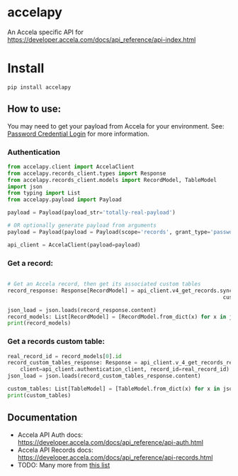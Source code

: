 # accelapy
An Accela specific API for https://developer.accela.com/docs/api_reference/api-index.html

# Install
`pip install accelapy`

## How to use:

You may need to get your payload from Accela for your environment. See: [Password Credential Login](https://developer.accela.com/docs/construct-passwordCredentialLogin.html) for more information.

### Authentication
```python
from accelapy.client import AccelaClient
from accelapy.records_client.types import Response
from accelapy.records_client.models import RecordModel, TableModel
import json
from typing import List
from accelapy.payload import Payload

payload = Payload(payload_str='totally-real-payload')

# OR optionally generate payload from arguments
payload = Payload(payload = Payload(scope='records', grant_type='password', client_id='totallyrealclientid', client_secret='totallyrealsecret', username='USER', password='pass', agency_name='AGENCYNAME', environment='NONPROD1')

api_client = AccelaClient(payload=payload)

```
### Get a record:
```python

# Get an Accela record, then get its associated custom tables
record_response: Response[RecordModel] = api_client.v4_get_records.sync_detailed(client=api_client.authentication_client,
                                                                    custom_id='TM-6308')

json_load = json.loads(record_response.content)
record_models: List[RecordModel] = [RecordModel.from_dict(x) for x in json_load['result']]
print(record_models)
```

### Get a records custom table:
``` python
real_record_id = record_models[0].id
record_custom_tables_response: Response = api_client.v_4_get_records_record_id_custom_tables.sync_detailed(
    client=api_client.authentication_client, record_id=real_record_id)
json_load = json.loads(record_custom_tables_response.content)

custom_tables: List[TableModel] = [TableModel.from_dict(x) for x in json_load['result']]
print(custom_tables)
```

## Documentation
* Accela API Auth docs: https://developer.accela.com/docs/api_reference/api-auth.html
* Accela API Records docs: https://developer.accela.com/docs/api_reference/api-records.html
* TODO: Many more from [this list](https://developer.accela.com/docs/api_reference/api-index.html)
